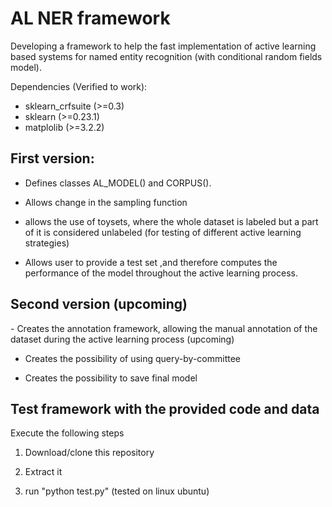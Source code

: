 # AL NER framework

Developing a framework to help the fast implementation of active learning based systems for named entity recognition (with conditional random fields model).

Dependencies (Verified to work):
- sklearn_crfsuite (>=0.3)
- sklearn (>=0.23.1)
- matplolib (>=3.2.2)

<h2>First version:</h2>

- Defines classes AL_MODEL() and CORPUS().

- Allows change in the sampling function

- allows the use of toysets, where the whole dataset is labeled but a part of it is considered unlabeled (for testing of different active learning strategies)

- Allows user to provide a test set ,and therefore computes the performance of the model throughout the active learning process.

<h2>Second version (upcoming) </h2>
- Creates the annotation framework, allowing the manual annotation of the dataset during the active learning process (upcoming)

- Creates the possibility of using query-by-committee

- Creates the possibility to save final model

<h2> Test framework with the provided code and data </h2>
Execute the following steps

1) Download/clone this repository

2) Extract it

3) run "python test.py" (tested on linux ubuntu)


